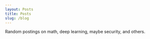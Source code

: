 ```yaml
---
layout: Posts
title: Posts
slug: /blog
---
```


Random postings on math, deep learning, maybe security, and others.

<br />
